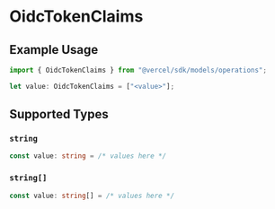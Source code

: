 # OidcTokenClaims

## Example Usage

```typescript
import { OidcTokenClaims } from "@vercel/sdk/models/operations";

let value: OidcTokenClaims = ["<value>"];
```

## Supported Types

### `string`

```typescript
const value: string = /* values here */
```

### `string[]`

```typescript
const value: string[] = /* values here */
```

